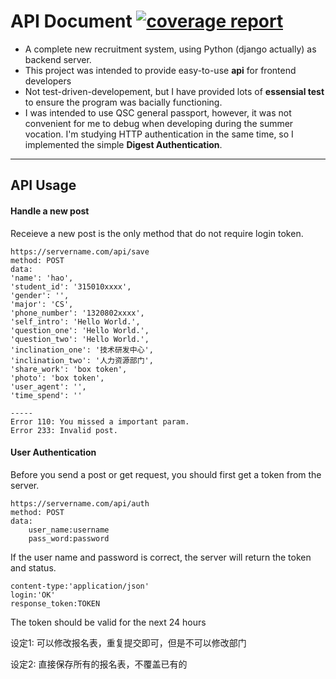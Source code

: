 API Document
[![coverage report](https://git.zjuqsc.com/recruit/Recruit-backend-2016/badges/master/coverage.svg)](https://git.zjuqsc.com/recruit/Recruit-backend-2016/commits/master)
===================
* A complete new recruitment system, using Python (django actually) as backend server.
* This project was intended to provide easy-to-use **api** for frontend developers
* Not test-driven-developement, but I have provided lots of **essensial test** to ensure the program was bacially functioning.
*  I was intended to use QSC general passport, however, it was not convenient for me to debug when developing during the summer vocation. I'm studying HTTP authentication in the same time, so I implemented the simple **Digest Authentication**.

----------

API Usage
-------------

#### Handle a new post
Receieve a new post is the only method that do not require login token.
```
https://servername.com/api/save
method: POST
data:
'name': 'hao',
'student_id': '315010xxxx',
'gender': '',
'major': 'CS',
'phone_number': '1320802xxxx',
'self_intro': 'Hello World.',
'question_one': 'Hello World.',
'question_two': 'Hello World.',
'inclination_one': '技术研发中心',
'inclination_two': '人力资源部门',
'share_work': 'box token',
'photo': 'box token',
'user_agent': '',
'time_spend': ''

-----
Error 110: You missed a important param.
Error 233: Invalid post.
```

#### User Authentication
Before you send a post or get request, you should first get a token from the server.
```
https://servername.com/api/auth
method: POST
data:
	user_name:username
	pass_word:password
```
If the user name and password is correct, the server will return the token and status.
```
content-type:'application/json'
login:'OK'
response_token:TOKEN
```
The token should be valid for the next 24 hours


设定1:
可以修改报名表，重复提交即可，但是不可以修改部门

设定2:
直接保存所有的报名表，不覆盖已有的


